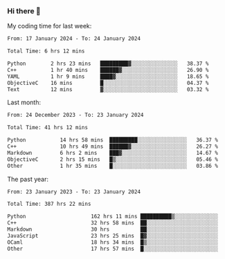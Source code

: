### Hi there 👋

My coding time for last week:

<!--START_SECTION:week-->

```txt
From: 17 January 2024 - To: 24 January 2024

Total Time: 6 hrs 12 mins

Python        2 hrs 23 mins   █████████▓░░░░░░░░░░░░░░░   38.37 %
C++           1 hr 40 mins    ██████▓░░░░░░░░░░░░░░░░░░   26.90 %
YAML          1 hr 9 mins     ████▓░░░░░░░░░░░░░░░░░░░░   18.65 %
ObjectiveC    16 mins         █░░░░░░░░░░░░░░░░░░░░░░░░   04.37 %
Text          12 mins         ▓░░░░░░░░░░░░░░░░░░░░░░░░   03.32 %
```

<!--END_SECTION:week-->

Last month:

<!--START_SECTION:month-->

```txt
From: 24 December 2023 - To: 23 January 2024

Total Time: 41 hrs 12 mins

Python           14 hrs 58 mins  █████████░░░░░░░░░░░░░░░░   36.37 %
C++              10 hrs 49 mins  ██████▓░░░░░░░░░░░░░░░░░░   26.27 %
Markdown         6 hrs 2 mins    ███▓░░░░░░░░░░░░░░░░░░░░░   14.67 %
ObjectiveC       2 hrs 15 mins   █▒░░░░░░░░░░░░░░░░░░░░░░░   05.46 %
Other            1 hr 35 mins    █░░░░░░░░░░░░░░░░░░░░░░░░   03.86 %
```

<!--END_SECTION:month-->

The past year:

<!--START_SECTION:year-->

```txt
From: 23 January 2023 - To: 23 January 2024

Total Time: 387 hrs 22 mins

Python                     162 hrs 11 mins ██████████▒░░░░░░░░░░░░░░   41.87 %
C++                        32 hrs 58 mins  ██░░░░░░░░░░░░░░░░░░░░░░░   08.51 %
Markdown                   30 hrs          ██░░░░░░░░░░░░░░░░░░░░░░░   07.75 %
JavaScript                 23 hrs 25 mins  █▓░░░░░░░░░░░░░░░░░░░░░░░   06.05 %
OCaml                      18 hrs 34 mins  █▒░░░░░░░░░░░░░░░░░░░░░░░   04.79 %
Other                      17 hrs 57 mins  █░░░░░░░░░░░░░░░░░░░░░░░░   04.64 %
```

<!--END_SECTION:year-->
